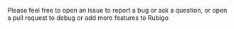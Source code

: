 Please feel free to open an issue to report a bug or ask a question, or open a pull request to debug or add more features to Rubigo
